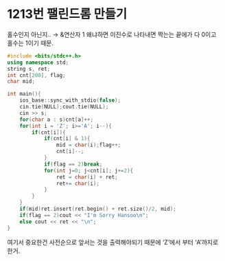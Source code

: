 # 1213번 팰린드롬 만들기

홀수인지 아닌지.. → &연산자 1 왜냐하면 이진수로 나타내면 짝는는 끝에가 다 0이고 홀수는 1이기 때문.

```cpp
#include <bits/stdc++.h>
using namespace std;
string s, ret;
int cnt[200], flag;
char mid;

int main(){
    ios_base::sync_with_stdio(false);
    cin.tie(NULL);cout.tie(NULL);
    cin >> s;
    for(char a : s)cnt[a]++;
    for(int i = 'Z'; i>='A'; i--){
        if(cnt[i]){
            if(cnt[i] & 1){
                mid = char(i);flag++;
                cnt[i]--;
            }
            if(flag == 2)break;
            for(int j=0; j<cnt[i]; j+=2){
                ret = char(i) + ret;
                ret+= char(i);
            }
        }
    }
    if(mid)ret.insert(ret.begin() + ret.size()/2, mid);
    if(flag == 2)cout << "I'm Sorry Hansoo\n";
    else cout << ret << "\n";
}
```

여기서 중요한건 사전순으로 앞서는 것을 출력해야되기 때문에 ‘Z’에서 부터 ‘A’까지로 한거.